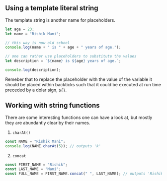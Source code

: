## Using a template literal string

The template string is another name for placeholders.

```javascript
let age = 23;
let name = "Rishik Mani";

// this way is now old school
console.log(name + " is " + age + " years of age.");

// one can rather use placeholders to substitute the values
let description = `${name} is ${age} years of age.`;

console.log(description);
```

Remeber that to replace the placeholder with the value of the variable it should be placed within backticks such that it could be executed at run time preceded by a dolar sign, `${}`.

## Working with string functions

There are some interesting functions one can have a look at, but mostly they are abundantly clear by their names.

1. `charAt()`

```javascript
const NAME = "Rishik Mani";
console.log(NAME.charAt(5)); // outputs 'k'
```

2. `concat`

```javascript
const FIRST_NAME = "Rishik";
const LAST_NAME = "Mani";
const FULL_NAME = FIRST_NAME.concat(" ", LAST_NAME); // outputs 'Rishik Mani'
```
